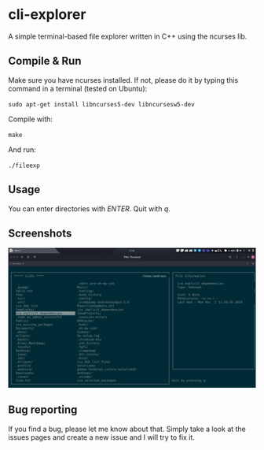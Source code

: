 # cli-explorer
A simple terminal-based file explorer written in C++ using the ncurses lib.

## Compile & Run

Make sure you have ncurses installed. If not, please do it by typing this command in a terminal (tested on Ubuntu):

`sudo apt-get install libncurses5-dev libncursesw5-dev`

Compile with:

`make`

And run:

`./fileexp`

## Usage

You can enter directories with *ENTER*. Quit with *q*.

## Screenshots

![Screenshot](screenshot.png)

## Bug reporting

If you find a bug, please let me know about that. Simply take a look at the issues pages and create a new issue and I will try to fix it.